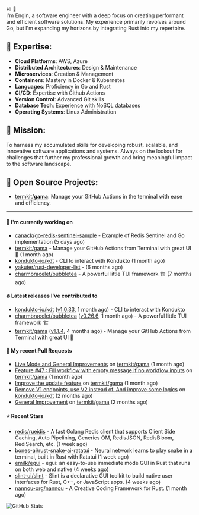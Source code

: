 Hi 👋\
I'm Engin, a software engineer with a deep focus on creating performant and efficient software solutions. My experience primarily revolves around Go, but I'm expanding my horizons by integrating Rust into my repertoire.

## 📌 Expertise:

- **Cloud Platforms**: AWS, Azure
- **Distributed Architectures**: Design & Maintenance
- **Microservices**: Creation & Management
- **Containers**: Mastery in Docker & Kubernetes
- **Languages**: Proficiency in Go and Rust
- **CI/CD**: Expertise with Github Actions
- **Version Control**: Advanced Git skills
- **Database Tech**: Experience with NoSQL databases
- **Operating Systems**: Linux Administration

## 🎯 Mission:

To harness my accumulated skills for developing robust, scalable, and innovative software applications and systems. Always on the lookout for challenges that further my professional growth and bring meaningful impact to the software landscape.

## 🧪 Open Source Projects:

- [termkit/**gama**](https://github.com/termkit/gama): Manage your GitHub Actions in the terminal with ease and efficiency.

---

#### 🚧 I'm currently working on

- [canack/go-redis-sentinel-sample](https://github.com/canack/go-redis-sentinel-sample) - Example of Redis Sentinel and Go implementation (5 days ago)
- [termkit/gama](https://github.com/termkit/gama) - Manage your GitHub Actions from Terminal with great UI 🧪 (1 month ago)
- [kondukto-io/kdt](https://github.com/kondukto-io/kdt) - CLI to interact with Kondukto (1 month ago)
- [yakuter/rust-developer-list](https://github.com/yakuter/rust-developer-list) -  (6 months ago)
- [charmbracelet/bubbletea](https://github.com/charmbracelet/bubbletea) - A powerful little TUI framework 🏗 (7 months ago)

#### 🔥 Latest releases I've contributed to

- [kondukto-io/kdt](https://github.com/kondukto-io/kdt) ([v1.0.33](https://github.com/kondukto-io/kdt/releases/tag/v1.0.33), 1 month ago) - CLI to interact with Kondukto
- [charmbracelet/bubbletea](https://github.com/charmbracelet/bubbletea) ([v0.26.6](https://github.com/charmbracelet/bubbletea/releases/tag/v0.26.6), 1 month ago) - A powerful little TUI framework 🏗
- [termkit/gama](https://github.com/termkit/gama) ([v1.1.4](https://github.com/termkit/gama/releases/tag/v1.1.4), 4 months ago) - Manage your GitHub Actions from Terminal with great UI 🧪

#### 🔀 My recent Pull Requests

- [Live Mode and General Improvements](https://github.com/termkit/gama/pull/65) on [termkit/gama](https://github.com/termkit/gama) (1 month ago)
- [Feature #47 : Fill workflow with empty message if no workflow inputs](https://github.com/termkit/gama/pull/62) on [termkit/gama](https://github.com/termkit/gama) (1 month ago)
- [Improve the update feature](https://github.com/termkit/gama/pull/61) on [termkit/gama](https://github.com/termkit/gama) (1 month ago)
- [Remove V1 endpoints, use V2 instead of. And improve some logics](https://github.com/kondukto-io/kdt/pull/101) on [kondukto-io/kdt](https://github.com/kondukto-io/kdt) (2 months ago)
- [General Improvement](https://github.com/termkit/gama/pull/57) on [termkit/gama](https://github.com/termkit/gama) (2 months ago)

#### ⭐ Recent Stars

- [redis/rueidis](https://github.com/redis/rueidis) - A fast Golang Redis client that supports Client Side Caching, Auto Pipelining, Generics OM, RedisJSON, RedisBloom, RediSearch, etc. (1 week ago)
- [bones-ai/rust-snake-ai-ratatui](https://github.com/bones-ai/rust-snake-ai-ratatui) - Neural network learns to play snake in a terminal, built in Rust with Ratatui (1 week ago)
- [emilk/egui](https://github.com/emilk/egui) - egui: an easy-to-use immediate mode GUI in Rust that runs on both web and native (4 weeks ago)
- [slint-ui/slint](https://github.com/slint-ui/slint) - Slint is a declarative GUI toolkit to build native user interfaces for Rust, C&#43;&#43;, or JavaScript apps. (4 weeks ago)
- [nannou-org/nannou](https://github.com/nannou-org/nannou) - A Creative Coding Framework for Rust. (1 month ago)

![GitHub Stats](http://github-profile-summary-cards.vercel.app/api/cards/profile-details?username=canack&theme=gotham)
